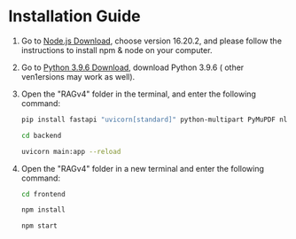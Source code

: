 # Installation Guide

1. Go to [Node.js Download](https://nodejs.org/en/download/package-manager), choose version 16.20.2, and please follow the instructions to install npm & node on your computer.

2. Go to [Python 3.9.6 Download](https://www.python.org/downloads/release/python-396/), download Python 3.9.6 ( other ven1ersions may work as well).

3. Open the "RAGv4" folder in the terminal, and enter the following command:
   ```bash
   pip install fastapi "uvicorn[standard]" python-multipart PyMuPDF nltk aiofiles langchain_openai langchain_community langchain tqdm openai faiss-cpu
   ```
   ```bash
   cd backend
   ```
   ```bash
   uvicorn main:app --reload
   ```

5. Open the "RAGv4" folder in a new terminal and enter the following command:
   ```bash
   cd frontend
   ```
   ```bash
   npm install
   ```
    ```bash
    npm start
    ```
